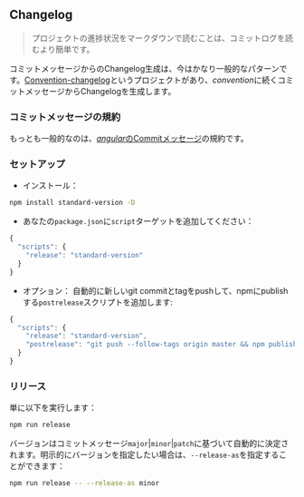 ## Changelog
> プロジェクトの進捗状況をマークダウンで読むことは、コミットログを読むより簡単です。

コミットメッセージからのChangelog生成は、今はかなり一般的なパターンです。[Convention-changelog](https://github.com/conventional-changelog/conventional-changelog)というプロジェクトがあり、*convention*に続くコミットメッセージからChangelogを生成します。

### コミットメッセージの規約
もっとも一般的なのは、[*angular*のCommitメッセージ](https://github.com/angular/angular.js/blob/master/DEVELOPERS.md#-git-commit-guidelines)の規約です。

### セットアップ
* インストール：

```bash
npm install standard-version -D
```

* あなたの`package.json`に`script`ターゲットを追加してください：

```js
{
  "scripts": {
    "release": "standard-version"
  }
}
```

* オプション： 自動的に新しいgit commitとtagをpushして、npmにpublishする`postrelease`スクリプトを追加します:

```js
{
  "scripts": {
    "release": "standard-version",
    "postrelease": "git push --follow-tags origin master && npm publish"
  }
}
```

### リリース

単に以下を実行します：

```bash
npm run release
```

バージョンはコミットメッセージ`major`|`minor`|`patch`に基づいて自動的に決定されます。明示的にバージョンを指定したい場合は、`--release-as`を指定することができます：

```bash
npm run release -- --release-as minor
```
